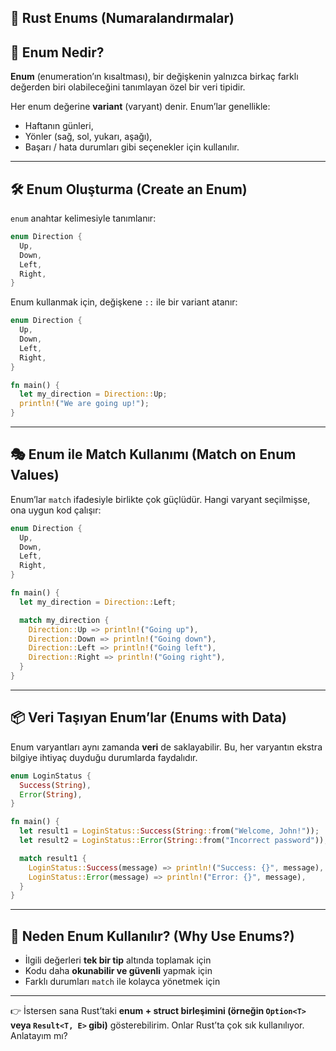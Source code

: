 ## 🔄 Rust Enums (Numaralandırmalar)

## 📌 Enum Nedir?

**Enum** (enumeration’ın kısaltması), bir değişkenin yalnızca birkaç farklı değerden biri olabileceğini tanımlayan özel bir veri tipidir.

Her enum değerine **variant** (varyant) denir.
Enum’lar genellikle:

* Haftanın günleri,
* Yönler (sağ, sol, yukarı, aşağı),
* Başarı / hata durumları gibi seçenekler için kullanılır.

---

## 🛠️ Enum Oluşturma (Create an Enum)

`enum` anahtar kelimesiyle tanımlanır:

```rust
enum Direction {
  Up,
  Down,
  Left,
  Right,
}
```

Enum kullanmak için, değişkene `::` ile bir variant atanır:

```rust
enum Direction {
  Up,
  Down,
  Left,
  Right,
}

fn main() {
  let my_direction = Direction::Up;
  println!("We are going up!");
}
```

---

## 🎭 Enum ile Match Kullanımı (Match on Enum Values)

Enum’lar `match` ifadesiyle birlikte çok güçlüdür.
Hangi varyant seçilmişse, ona uygun kod çalışır:

```rust
enum Direction {
  Up,
  Down,
  Left,
  Right,
}

fn main() {
  let my_direction = Direction::Left;

  match my_direction {
    Direction::Up => println!("Going up"),
    Direction::Down => println!("Going down"),
    Direction::Left => println!("Going left"),
    Direction::Right => println!("Going right"),
  }
}
```

---

## 📦 Veri Taşıyan Enum’lar (Enums with Data)

Enum varyantları aynı zamanda **veri** de saklayabilir.
Bu, her varyantın ekstra bilgiye ihtiyaç duyduğu durumlarda faydalıdır.

```rust
enum LoginStatus {
  Success(String),
  Error(String),
}

fn main() {
  let result1 = LoginStatus::Success(String::from("Welcome, John!"));
  let result2 = LoginStatus::Error(String::from("Incorrect password"));

  match result1 {
    LoginStatus::Success(message) => println!("Success: {}", message),
    LoginStatus::Error(message) => println!("Error: {}", message),
  }
}
```

---

## 🎯 Neden Enum Kullanılır? (Why Use Enums?)

* İlgili değerleri **tek bir tip** altında toplamak için
* Kodu daha **okunabilir ve güvenli** yapmak için
* Farklı durumları `match` ile kolayca yönetmek için

---

👉 İstersen sana Rust’taki **enum + struct birleşimini (örneğin `Option<T>` veya `Result<T, E>` gibi)** gösterebilirim. Onlar Rust’ta çok sık kullanılıyor. Anlatayım mı?

